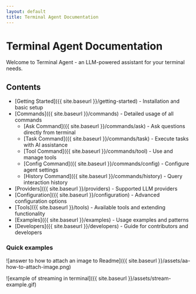 ```yaml
---
layout: default
title: Terminal Agent Documentation
---
```


# Terminal Agent Documentation

Welcome to Terminal Agent - an LLM-powered assistant for your terminal needs.

## Contents

- [Getting Started]({{ site.baseurl }}/getting-started) - Installation and basic setup
- [Commands]({{ site.baseurl }}/commands) - Detailed usage of all commands
  - [Ask Command]({{ site.baseurl }}/commands/ask) - Ask questions directly from terminal
  - [Task Command]({{ site.baseurl }}/commands/task) - Execute tasks with AI assistance
  - [Tool Command]({{ site.baseurl }}/commands/tool) - Use and manage tools
  - [Config Command]({{ site.baseurl }}/commands/config) - Configure agent settings
  - [History Command]({{ site.baseurl }}/commands/history) - Query interaction history
- [Providers]({{ site.baseurl }}/providers) - Supported LLM providers
- [Configuration]({{ site.baseurl }}/configuration) - Advanced configuration options
- [Tools]({{ site.baseurl }}/tools) - Available tools and extending functionality
- [Examples]({{ site.baseurl }}/examples) - Usage examples and patterns
- [Developers]({{ site.baseurl }}/developers) - Guide for contributors and developers


### Quick examples

![answer to how to attach an image to Readme]({{ site.baseurl }}/assets/aa-how-to-attach-image.png)

![example of streaming in terminal]({{ site.baseurl }}/assets/stream-example.gif)
